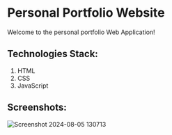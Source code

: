 Personal Portfolio Website
=============================

Welcome to the personal portfolio Web Application! 

Technologies Stack:
------------------
1. HTML
2. CSS
3. JavaScript

Screenshots:
------------
![Screenshot 2024-08-05 130713](https://github.com/user-attachments/assets/68a24576-32bd-446c-a750-5edcf1b8d272)
